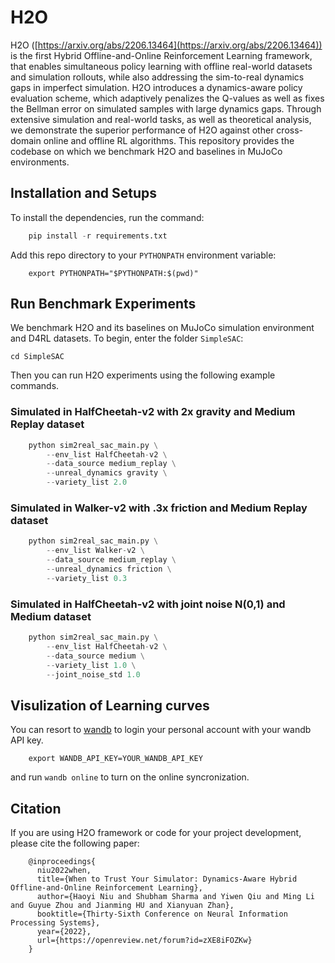# H2O
H2O ([https://arxiv.org/abs/2206.13464](https://arxiv.org/abs/2206.13464)) is the first Hybrid Offline-and-Online Reinforcement Learning framework, that enables simultaneous policy learning with offline real-world datasets and simulation rollouts, while also addressing the sim-to-real dynamics gaps in imperfect simulation. H2O introduces a dynamics-aware policy evaluation scheme, which adaptively penalizes the Q-values as well as fixes the Bellman error on simulated samples with large dynamics gaps. Through extensive simulation and real-world tasks, as well as theoretical analysis, we demonstrate the superior performance of H2O against other cross-domain online and offline RL algorithms. This repository provides the codebase on which we benchmark H2O and baselines in MuJoCo environments.

## Installation and Setups
To install the dependencies, run the command:
```python
    pip install -r requirements.txt
```
Add this repo directory to your `PYTHONPATH` environment variable:
```
    export PYTHONPATH="$PYTHONPATH:$(pwd)"
```

## Run Benchmark Experiments
We benchmark H2O and its baselines on MuJoCo simulation environment and D4RL datasets. To begin, enter the folder `SimpleSAC`:
```
cd SimpleSAC
```
Then you can run H2O experiments using the following example commands.
### Simulated in HalfCheetah-v2 with 2x gravity and Medium Replay dataset
```python
    python sim2real_sac_main.py \
        --env_list HalfCheetah-v2 \
        --data_source medium_replay \
        --unreal_dynamics gravity \
        --variety_list 2.0 
```
### Simulated in Walker-v2 with .3x friction and Medium Replay dataset
```python
    python sim2real_sac_main.py \
        --env_list Walker-v2 \
        --data_source medium_replay \
        --unreal_dynamics friction \
        --variety_list 0.3 
```
### Simulated in HalfCheetah-v2 with joint noise N(0,1) and Medium dataset
```python
    python sim2real_sac_main.py \
        --env_list HalfCheetah-v2 \
        --data_source medium \
        --variety_list 1.0 \
        --joint_noise_std 1.0 
```

## Visulization of Learning curves
You can resort to [wandb](https://wandb.ai/site) to login your personal account with your wandb API key.
```
    export WANDB_API_KEY=YOUR_WANDB_API_KEY
```
and run `wandb online` to turn on the online syncronization.

## Citation
If you are using H2O framework or code for your project development, please cite the following paper:
```
    @inproceedings{
      niu2022when,
      title={When to Trust Your Simulator: Dynamics-Aware Hybrid Offline-and-Online Reinforcement Learning},
      author={Haoyi Niu and Shubham Sharma and Yiwen Qiu and Ming Li and Guyue Zhou and Jianming HU and Xianyuan Zhan},
      booktitle={Thirty-Sixth Conference on Neural Information Processing Systems},
      year={2022},
      url={https://openreview.net/forum?id=zXE8iFOZKw}
    }
```
